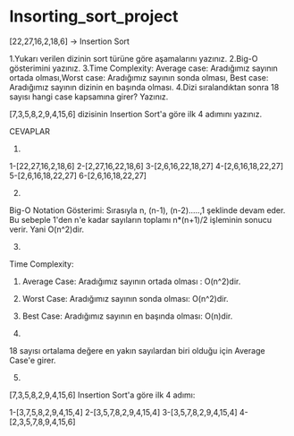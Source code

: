 # Insorting_sort_project
[22,27,16,2,18,6] -> Insertion Sort

1.Yukarı verilen dizinin sort türüne göre aşamalarını yazınız.
2.Big-O gösterimini yazınız.
3.Time Complexity: Average case: Aradığımız sayının ortada olması,Worst case: Aradığımız sayının sonda olması, Best case: Aradığımız sayının dizinin en başında olması.
4.Dizi sıralandıktan sonra 18 sayısı hangi case kapsamına girer? Yazınız.


[7,3,5,8,2,9,4,15,6] dizisinin Insertion Sort'a göre ilk 4 adımını yazınız.

CEVAPLAR

1.
1-[22,27,16,2,18,6]
2-[2,27,16,22,18,6]
3-[2,6,16,22,18,27]
4-[2,6,16,18,22,27]
5-[2,6,16,18,22,27]
6-[2,6,16,18,22,27]

2.
Big-O Notation Gösterimi: Sırasıyla n, (n-1), (n-2).....,1 şeklinde devam eder. Bu sebeple 1'den n'e kadar sayıların toplamı n*(n+1)/2 işleminin sonucu verir.
Yani O(n^2)dir.

3.
Time Complexity:
1. Average Case: Aradığımız sayının ortada olması : O(n^2)dir.
2. Worst Case: Aradığımız sayının sonda olması: O(n^2)dir.
3. Best Case: Aradığımız sayının en başında olması: O(n)dir.

4.
18 sayısı ortalama değere en yakın sayılardan biri olduğu için Average Case'e girer.

5.
[7,3,5,8,2,9,4,15,6]  Insertion Sort'a göre ilk 4 adımı:

1-[3,7,5,8,2,9,4,15,4]
2-[3,5,7,8,2,9,4,15,4]
3-[3,5,7,8,2,9,4,15,4]
4-[2,3,5,7,8,9,4,15,6]
